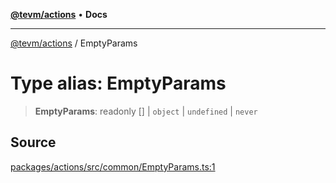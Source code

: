 [**@tevm/actions**](../README.md) • **Docs**

***

[@tevm/actions](../globals.md) / EmptyParams

# Type alias: EmptyParams

> **EmptyParams**: readonly [] \| `object` \| `undefined` \| `never`

## Source

[packages/actions/src/common/EmptyParams.ts:1](https://github.com/evmts/tevm-monorepo/blob/main/packages/actions/src/common/EmptyParams.ts#L1)
